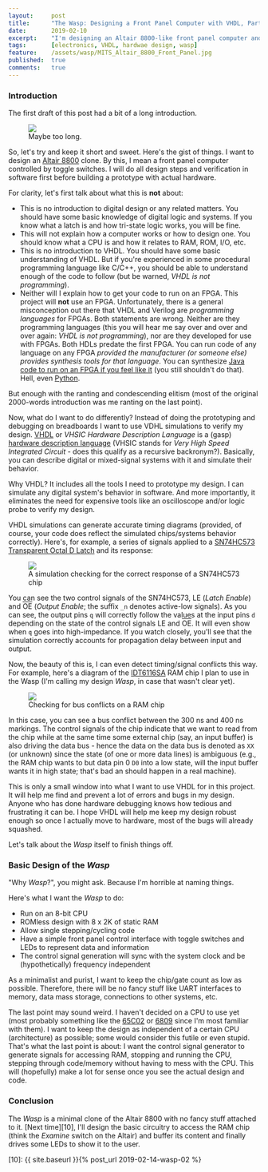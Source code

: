 ```yaml
---
layout:     post
title:      "The Wasp: Designing a Front Panel Computer with VHDL, Part 1"
date:       2019-02-10
excerpt:    "I'm designing an Altair 8800-like front panel computer and will use VHDL to verify its functionalities"
tags:       [electronics, VHDL, hardwae design, wasp]
feature:    /assets/wasp/MITS_Altair_8800_Front_Panel.jpg
published:  true
comments:   true
---
```

### Introduction
The first draft of this post had a bit of a long introduction.

<figure>
    <a href="{{ "/assets/wasp/01_tldr.png" | uri_escape | absolute_url }}">
        <img src="{{ "/assets/wasp/01_tldr.png" | uri_escape | absolute_url }}">
    </a>
    <figcaption>Maybe too long.</figcaption>
</figure>

So, let's try and keep it short and sweet. Here's the gist of things. I want to design an [Altair 8800][1] clone. By this, I mean a front panel computer controlled by toggle switches. I will do all design steps and verification in software first before building a prototype with actual hardware.

For clarity, let's first talk about what this is **not** about:

* This is no introduction to digital design or any related matters. You should have some basic knowledge of digital logic and systems. If you know what a latch is and how tri-state logic works, you will be fine.
* This will not explain how a computer works or how to design one. You should know what a CPU is and how it relates to RAM, ROM, I/O, etc.
* This is no introduction to VHDL. You should have some basic understanding of VHDL. But if you're experienced in some procedural programming language like C/C++, you should be able to understand enough of the code to follow (but be warned, *VHDL is not programming*).
* Neither will I explain how to get your code to run on an FPGA. This project will **not** use an FPGA. Unfortunately, there is a general misconception out there that VHDL and Verilog are *programming languages* for FPGAs. Both statements are wrong. Neither are they programming languages (this you will hear me say over and over and over again: _VHDL is not programming_), nor are they developed for use with FPGAs. Both HDLs predate the first FPGA. You can run code of any language on any FPGA *provided the manufacturer (or someone else) provides synthesis tools for that language*. You can synthesize [Java code to run on an FPGA if you feel like it][5] (you still shouldn't do that). Hell, even [Python][6].

But enough with the ranting and condescending elitism (most of the original 2000-words introduction was me ranting on the last point).

Now, what do I want to do differently? Instead of doing the prototyping and debugging on breadboards I want to use VDHL simulations to verify my design. [VHDL][2] or *VHSIC Hardware Description Language* is a (gasp) [hardware description language][3] (VHSIC stands for *Very High Speed Integrated Circuit* - does this qualify as a recursive backronym?). Basically, you can describe digital or mixed-signal systems with it and simulate their behavior.

Why VHDL? It includes all the tools I need to prototype my design. I can simulate any digital system's behavior in software. And more importantly, it eliminates the need for expensive tools like an oscilloscope and/or logic probe to verify my design.

VHDL simulations can generate accurate timing diagrams (provided, of course, your code does reflect the simulated chips/systems behavior correctly). Here's, for example, a series of signals applied to a [SN74HC573 Transparent Octal D Latch][4] and its response:

<figure>
    <a href="{{ "/assets/wasp/01_timingdiagramexample1.png" | uri_escape | absolute_url }}">
        <img src="{{ "/assets/wasp/01_timingdiagramexample1.png" | uri_escape | absolute_url }}">
    </a>
    <figcaption>A simulation checking for the correct response of a SN74HC573 chip</figcaption>
</figure>

You can see the two control signals of the SN74HC573, LE (*Latch Enable*) and <span style="text-decoration: overline">OE</span> (*Output Enable*; the suffix `_n` denotes active-low signals). As you can see, the output pins `q` will correctly follow the values at the input pins `d` depending on the state of the control signals LE and <span style="text-decoration: overline">OE</span>. It will even show when `q` goes into high-impedance. If you watch closely, you'll see that the simulation correctly accounts for propagation delay between input and output.

Now, the beauty of this is, I can even detect timing/signal conflicts this way. For example, here's a diagram of the [IDT6116SA][7] RAM chip I plan to use in the Wasp (I'm calling my design *Wasp*, in case that wasn't clear yet).

<figure>
    <a href="{{ "/assets/wasp/01_timingdiagramexample2.png" | uri_escape | absolute_url }}">
        <img src="{{ "/assets/wasp/01_timingdiagramexample2.png" | uri_escape | absolute_url }}">
    </a>
    <figcaption>Checking for bus conflicts on a RAM chip</figcaption>
</figure>

In this case, you can see a bus conflict between the 300 ns and 400 ns markings. The control signals of the chip indicate that we want to read from the chip while at the same time some external chip (say, an input buffer) is also driving the data bus - hence the data on the data bus is denoted as `XX` (or unknown) since the state (of one or more data lines) is ambiguous (e.g., the RAM chip wants to but data pin 0 `D0` into a low state, will the input buffer wants it in high state; that's bad an should happen in a real machine).

This is only a small window into what I want to use VHDL for in this project. It will help me find and prevent a lot of errors and bugs in my design. Anyone who has done hardware debugging knows how tedious and frustrating it can be. I hope VHDL will help me keep my design robust enough so once I actually move to hardware, most of the bugs will already squashed.

Let's talk about the *Wasp* itself to finish things off.

### Basic Design of the *Wasp*
"Why *Wasp*?", you might ask. Because I'm horrible at naming things.

Here's what I want the *Wasp* to do:

* Run on an 8-bit CPU
* ROMless design with 8 x 2K of static RAM
* Allow single stepping/cycling code
* Have a simple front panel control interface with toggle switches and LEDs to represent data and information
* The control signal generation will sync with the system clock and be (hypothetically) frequency independent

As a minimalist and purist, I want to keep the chip/gate count as low as possible. Therefore, there will be no fancy stuff like UART interfaces to memory, data mass storage, connections to other systems, etc.

The last point may sound weird. I haven't decided on a CPU to use yet (most probably something like the [65C02][8] or [6809][9] since I'm most familiar with them). I want to keep the design as independent of a certain CPU (architecture) as possible; some would consider this futile or even stupid. That's what the last point is about: I want the control signal generator to generate signals for accessing RAM, stopping and running the CPU, stepping through code/memory without having to mess with the CPU. This will (hopefully) make a lot for sense once you see the actual design and code.

### Conclusion
The *Wasp* is a minimal clone of the Altair 8800 with no fancy stuff attached to it. [Next time][10], I'll design the basic circuitry to access the RAM chip (think the *Examine* switch on the Altair) and buffer its content and finally drives some LEDs to show it to the user.

[1]: https://en.wikipedia.org/wiki/Altair_8800
[2]: https://en.wikipedia.org/wiki/VHDL
[3]: https://en.wikipedia.org/wiki/Hardware_description_language
[4]: http://www.ti.com/lit/ds/symlink/sn74ahc573.pdf
[5]: http://www.jhdl.org
[6]: http://www.myhdl.org
[7]: https://www.idt.com/document/dst/6116sala-data-sheet
[8]: https://en.wikipedia.org/wiki/MOS_Technology_6502
[9]: https://en.wikipedia.org/wiki/Motorola_6809
[10]: {{ site.baseurl }}{% post_url 2019-02-14-wasp-02 %}
